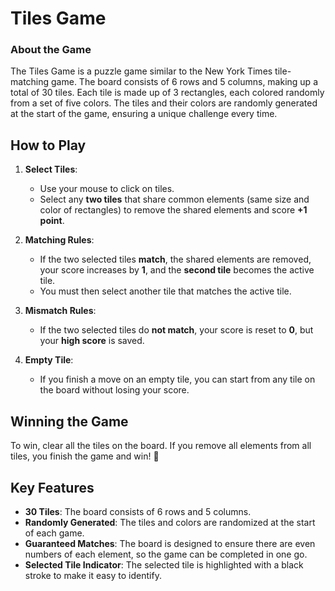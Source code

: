 # Tiles Game 

### About the Game
The Tiles Game is a puzzle game similar to the New York Times tile-matching game. The board consists of 6 rows and 5 columns, making up a total of 30 tiles. Each tile is made up of 3 rectangles, each colored randomly from a set of five colors. The tiles and their colors are randomly generated at the start of the game, ensuring a unique challenge every time.

## How to Play  
1. **Select Tiles**:  
   - Use your mouse to click on tiles.  
   - Select any **two tiles** that share common elements (same size and color of rectangles) to remove the shared elements and score **+1 point**.  

2. **Matching Rules**:  
   - If the two selected tiles **match**, the shared elements are removed, your score increases by **1**, and the **second tile** becomes the active tile.  
   - You must then select another tile that matches the active tile.  

3. **Mismatch Rules**:  
   - If the two selected tiles do **not match**, your score is reset to **0**, but your **high score** is saved.  

4. **Empty Tile**:  
   - If you finish a move on an empty tile, you can start from any tile on the board without losing your score.

## Winning the Game
To win, clear all the tiles on the board. If you remove all elements from all tiles, you finish the game and win! 🎉  

## Key Features 
- **30 Tiles**: The board consists of 6 rows and 5 columns.  
- **Randomly Generated**: The tiles and colors are randomized at the start of each game.  
- **Guaranteed Matches**: The board is designed to ensure there are even numbers of each element, so the game can be completed in one go.  
- **Selected Tile Indicator**: The selected tile is highlighted with a black stroke to make it easy to identify. 